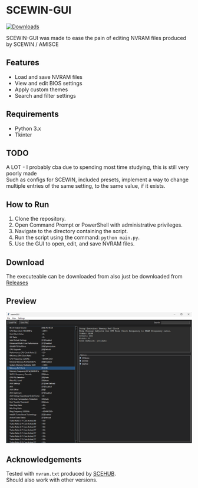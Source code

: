 # SCEWIN-GUI

[![Downloads](https://img.shields.io/github/downloads/eskezje/SCEWIN-GUI/total.svg)](https://github.com/eskezje/SCEWIN-GUI/releases)

SCEWIN-GUI was made to ease the pain of editing NVRAM files produced by SCEWIN / AMISCE

## Features

- Load and save NVRAM files
- View and edit BIOS settings
- Apply custom themes
- Search and filter settings

## Requirements

- Python 3.x
- Tkinter

## TODO
A LOT - I probably cba due to spending most time studying, this is still very poorly made  
Such as configs for SCEWIN, included presets, implement a way to change multiple entries of the same setting, to the same value, if it exists.

## How to Run

1. Clone the repository.
2. Open Command Prompt or PowerShell with administrative privileges.
3. Navigate to the directory containing the script.
4. Run the script using the command: `python main.py`.
5. Use the GUI to open, edit, and save NVRAM files.

## Download

The executeable can be downloaded from also just be downloaded from [Releases](https://github.com/eskezje/scewin-gui/releases)

## Preview

![preview](preview.png)

## Acknowledgements

Tested with `nvram.txt` produced by [SCEHUB](https://github.com/ab3lkaizen/SCEHUB).  
Should also work with other versions.
